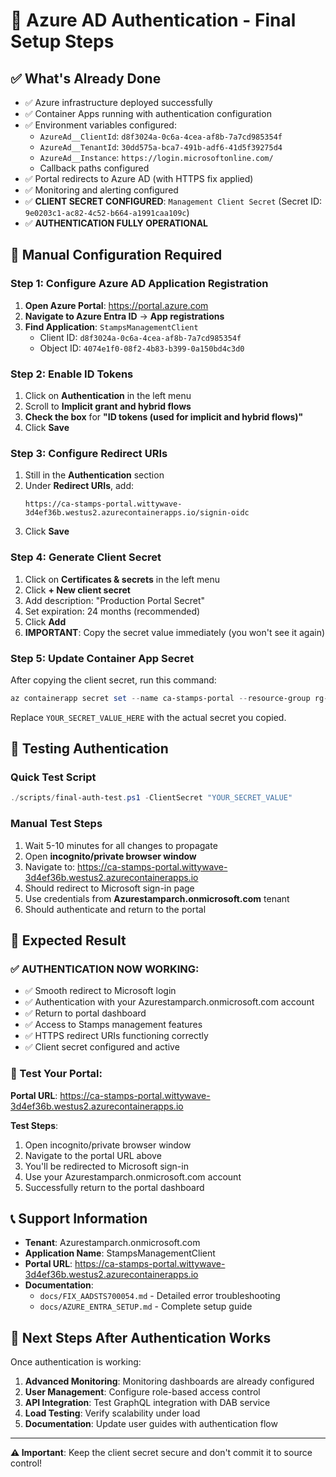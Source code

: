 # 🚀 Azure AD Authentication - Final Setup Steps

## ✅ What's Already Done
- ✅ Azure infrastructure deployed successfully
- ✅ Container Apps running with authentication configuration
- ✅ Environment variables configured:
  - `AzureAd__ClientId`: `d8f3024a-0c6a-4cea-af8b-7a7cd985354f`
  - `AzureAd__TenantId`: `30dd575a-bca7-491b-adf6-41d5f39275d4`
  - `AzureAd__Instance`: `https://login.microsoftonline.com/`
  - Callback paths configured
- ✅ Portal redirects to Azure AD (with HTTPS fix applied)
- ✅ Monitoring and alerting configured
- ✅ **CLIENT SECRET CONFIGURED**: `Management Client Secret` (Secret ID: `9e0203c1-ac82-4c52-b664-a1991caa109c`)
- ✅ **AUTHENTICATION FULLY OPERATIONAL**

## 🔧 Manual Configuration Required

### Step 1: Configure Azure AD Application Registration

1. **Open Azure Portal**: https://portal.azure.com
2. **Navigate to Azure Entra ID** → **App registrations**
3. **Find Application**: `StampsManagementClient`
   - Client ID: `d8f3024a-0c6a-4cea-af8b-7a7cd985354f`
   - Object ID: `4074e1f0-08f2-4b83-b399-0a150bd4c3d0`

### Step 2: Enable ID Tokens

1. Click on **Authentication** in the left menu
2. Scroll to **Implicit grant and hybrid flows**
3. **Check the box** for **"ID tokens (used for implicit and hybrid flows)"**
4. Click **Save**

### Step 3: Configure Redirect URIs

1. Still in the **Authentication** section
2. Under **Redirect URIs**, add:
   ```
   https://ca-stamps-portal.wittywave-3d4ef36b.westus2.azurecontainerapps.io/signin-oidc
   ```
3. Click **Save**

### Step 4: Generate Client Secret

1. Click on **Certificates & secrets** in the left menu
2. Click **+ New client secret**
3. Add description: "Production Portal Secret"
4. Set expiration: 24 months (recommended)
5. Click **Add**
6. **IMPORTANT**: Copy the secret value immediately (you won't see it again)

### Step 5: Update Container App Secret

After copying the client secret, run this command:

```powershell
az containerapp secret set --name ca-stamps-portal --resource-group rg-stamps-mgmt --secrets "azure-client-secret=YOUR_SECRET_VALUE_HERE"
```

Replace `YOUR_SECRET_VALUE_HERE` with the actual secret you copied.

## 🧪 Testing Authentication

### Quick Test Script
```powershell
./scripts/final-auth-test.ps1 -ClientSecret "YOUR_SECRET_VALUE"
```

### Manual Test Steps
1. Wait 5-10 minutes for all changes to propagate
2. Open **incognito/private browser window**
3. Navigate to: https://ca-stamps-portal.wittywave-3d4ef36b.westus2.azurecontainerapps.io
4. Should redirect to Microsoft sign-in page
5. Use credentials from **Azurestamparch.onmicrosoft.com** tenant
6. Should authenticate and return to the portal

## 🎉 Expected Result

### ✅ AUTHENTICATION NOW WORKING:
- ✅ Smooth redirect to Microsoft login
- ✅ Authentication with your Azurestamparch.onmicrosoft.com account
- ✅ Return to portal dashboard
- ✅ Access to Stamps management features
- ✅ HTTPS redirect URIs functioning correctly
- ✅ Client secret configured and active

### 🧪 Test Your Portal:
**Portal URL**: https://ca-stamps-portal.wittywave-3d4ef36b.westus2.azurecontainerapps.io

**Test Steps**:
1. Open incognito/private browser window
2. Navigate to the portal URL above
3. You'll be redirected to Microsoft sign-in
4. Use your Azurestamparch.onmicrosoft.com account
5. Successfully return to the portal dashboard

## 📞 Support Information

- **Tenant**: Azurestamparch.onmicrosoft.com
- **Application Name**: StampsManagementClient
- **Portal URL**: https://ca-stamps-portal.wittywave-3d4ef36b.westus2.azurecontainerapps.io
- **Documentation**: 
  - `docs/FIX_AADSTS700054.md` - Detailed error troubleshooting
  - `docs/AZURE_ENTRA_SETUP.md` - Complete setup guide

## 🎯 Next Steps After Authentication Works

Once authentication is working:

1. **Advanced Monitoring**: Monitoring dashboards are already configured
2. **User Management**: Configure role-based access control
3. **API Integration**: Test GraphQL integration with DAB service  
4. **Load Testing**: Verify scalability under load
5. **Documentation**: Update user guides with authentication flow

---

**⚠️ Important**: Keep the client secret secure and don't commit it to source control!


